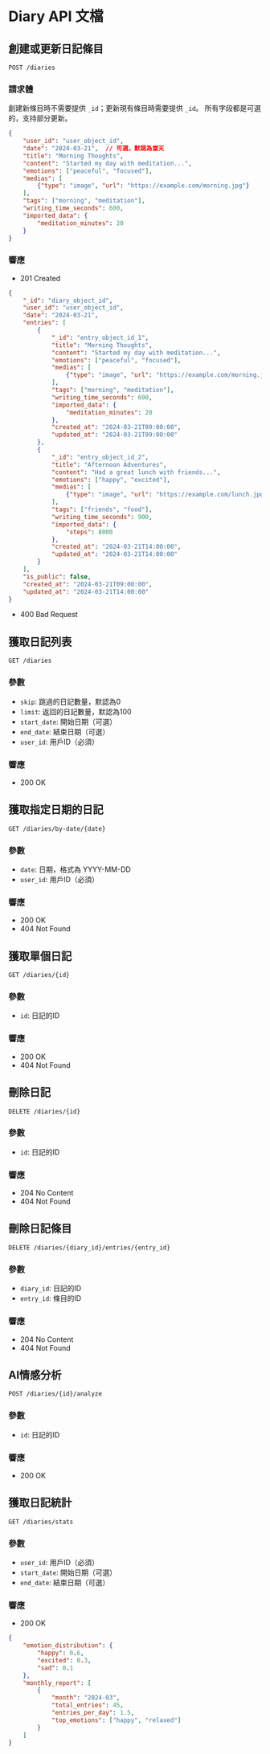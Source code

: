 # Diary API 文檔

## 創建或更新日記條目

```
POST /diaries
```

### 請求體
創建新條目時不需要提供 `_id`；更新現有條目時需要提供 `_id`。
所有字段都是可選的，支持部分更新。

```json
{
    "user_id": "user_object_id",
    "date": "2024-03-21",  // 可選，默認為當天
    "title": "Morning Thoughts",
    "content": "Started my day with meditation...",
    "emotions": ["peaceful", "focused"],
    "medias": [
        {"type": "image", "url": "https://example.com/morning.jpg"}
    ],
    "tags": ["morning", "meditation"],
    "writing_time_seconds": 600,
    "imported_data": {
        "meditation_minutes": 20
    }
}
```

### 響應

- 201 Created
```json
{
    "_id": "diary_object_id",
    "user_id": "user_object_id",
    "date": "2024-03-21",
    "entries": [
        {
            "_id": "entry_object_id_1",
            "title": "Morning Thoughts",
            "content": "Started my day with meditation...",
            "emotions": ["peaceful", "focused"],
            "medias": [
                {"type": "image", "url": "https://example.com/morning.jpg"}
            ],
            "tags": ["morning", "meditation"],
            "writing_time_seconds": 600,
            "imported_data": {
                "meditation_minutes": 20
            },
            "created_at": "2024-03-21T09:00:00",
            "updated_at": "2024-03-21T09:00:00"
        },
        {
            "_id": "entry_object_id_2",
            "title": "Afternoon Adventures",
            "content": "Had a great lunch with friends...",
            "emotions": ["happy", "excited"],
            "medias": [
                {"type": "image", "url": "https://example.com/lunch.jpg"}
            ],
            "tags": ["friends", "food"],
            "writing_time_seconds": 900,
            "imported_data": {
                "steps": 8000
            },
            "created_at": "2024-03-21T14:00:00",
            "updated_at": "2024-03-21T14:00:00"
        }
    ],
    "is_public": false,
    "created_at": "2024-03-21T09:00:00",
    "updated_at": "2024-03-21T14:00:00"
}
```
- 400 Bad Request

## 獲取日記列表

```
GET /diaries
```

### 參數

- `skip`: 跳過的日記數量，默認為0
- `limit`: 返回的日記數量，默認為100
- `start_date`: 開始日期（可選）
- `end_date`: 結束日期（可選）
- `user_id`: 用戶ID（必須）

### 響應

- 200 OK

## 獲取指定日期的日記

```
GET /diaries/by-date/{date}
```

### 參數

- `date`: 日期，格式為 YYYY-MM-DD
- `user_id`: 用戶ID（必須）

### 響應

- 200 OK
- 404 Not Found

## 獲取單個日記

```
GET /diaries/{id}
```

### 參數

- `id`: 日記的ID

### 響應

- 200 OK
- 404 Not Found

## 刪除日記

```
DELETE /diaries/{id}
```

### 參數

- `id`: 日記的ID

### 響應

- 204 No Content
- 404 Not Found

## 刪除日記條目

```
DELETE /diaries/{diary_id}/entries/{entry_id}
```

### 參數

- `diary_id`: 日記的ID
- `entry_id`: 條目的ID

### 響應

- 204 No Content
- 404 Not Found

## AI情感分析

```
POST /diaries/{id}/analyze
```

### 參數

- `id`: 日記的ID

### 響應

- 200 OK

## 獲取日記統計

```
GET /diaries/stats
```

### 參數

- `user_id`: 用戶ID（必須）
- `start_date`: 開始日期（可選）
- `end_date`: 結束日期（可選）

### 響應

- 200 OK

```json
{
    "emotion_distribution": {
        "happy": 0.6,
        "excited": 0.3,
        "sad": 0.1
    },
    "monthly_report": [
        {
            "month": "2024-03",
            "total_entries": 45,
            "entries_per_day": 1.5,
            "top_emotions": ["happy", "relaxed"]
        }
    ]
} 